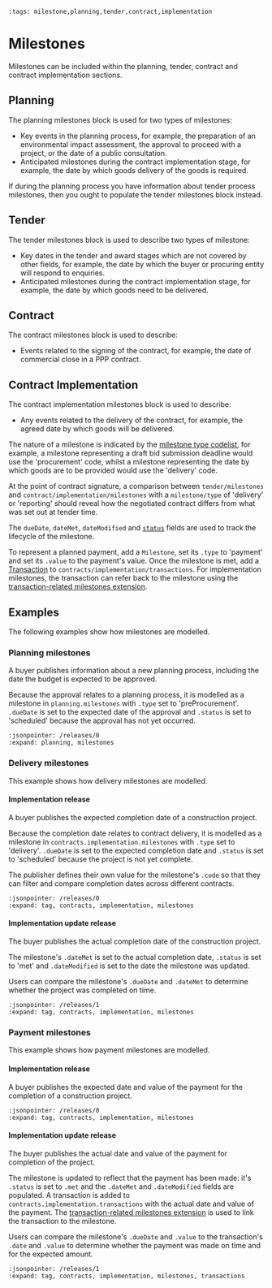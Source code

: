 ```{workedexample} Milestones
:tags: milestone,planning,tender,contract,implementation
```

# Milestones

Milestones can be included within the planning, tender, contract and contract implementation sections. 

## Planning

The planning milestones block is used for two types of milestones:
 * Key events in the planning process, for example, the preparation of an environmental impact assessment, the approval to proceed with a project, or the date of a public consultation. 
 * Anticipated milestones during the contract implementation stage, for example, the date by which goods delivery of the goods is required.

If during the planning process you have information about tender process milestones, then you ought to
populate the tender milestones block instead.

## Tender

The tender milestones block is used to describe two types of milestone:
  * Key dates in the tender and award stages which are not covered by other fields, for example, the date by which the buyer or procuring entity will respond to enquiries.
  * Anticipated milestones during the contract implementation stage, for example, the date by which goods need to be delivered.

## Contract

The contract milestones block is used to describe:
  * Events related to the signing of the contract, for example, the date of commercial close in a PPP contract.
 
## Contract Implementation

The contract implementation milestones block is used to describe:
  * Any events related to the delivery of the contract, for example, the agreed date by which goods will be delivered.

The nature of a milestone is indicated by the [milestone type codelist](../../schema/codelists.md#milestone-type), for example, a milestone representing a draft bid submission deadline would use the 'procurement' code, whilst a milestone representing the date by which goods are to be provided would use the 'delivery' code. 

At the point of contract signature, a comparison between `tender/milestones` and `contract/implementation/milestones` with a `milestone/type` of 'delivery' or 'reporting' should reveal how the negotiated contract differs from what was set out at tender time.

The `dueDate`, `dateMet`, `dateModified` and [`status`](../../schema/codelists.md#milestone-status) fields are used to track the lifecycle of the milestone.

To represent a planned payment, add a `Milestone`, set its `.type` to 'payment' and set its `.value` to the payment's value. Once the milestone is met, add a [Transaction](../../schema/reference.md#transaction) to `contracts/implementation/transactions`. For implementation milestones, the transaction can refer back to the milestone using the [transaction-related milestones extension](https://extensions.open-contracting.org/en/extensions/transaction_milestones/master/).

## Examples

The following examples show how milestones are modelled.

### Planning milestones

A buyer publishes information about a new planning process, including the date the budget is expected to be approved.

Because the approval relates to a planning process, it is modelled as a milestone in `planning.milestones` with `.type` set to 'preProcurement'. `.dueDate` is set to the expected date of the approval and `.status` is set to 'scheduled' because the approval has not yet occurred.

```{jsoninclude} ../../examples/milestones/planning_milestones.json
:jsonpointer: /releases/0
:expand: planning, milestones
```

### Delivery milestones

This example shows how delivery milestones are modelled.

#### Implementation release

A buyer publishes the expected completion date of a construction project.

Because the completion date relates to contract delivery, it is modelled as a milestone in `contracts.implementation.milestones` with `.type` set to 'delivery'. `.dueDate` is set to the expected completion date and `.status` is set to 'scheduled' because the project is not yet complete.

The publisher defines their own value for the milestone's `.code` so that they can filter and compare completion dates across different contracts.

```{jsoninclude} ../../examples/milestones/delivery_milestones.json
:jsonpointer: /releases/0
:expand: tag, contracts, implementation, milestones
```

#### Implementation update release

The buyer publishes the actual completion date of the construction project.

The milestone's `.dateMet` is set to the actual completion date, `.status` is set to 'met' and `.dateModified` is set to the date the milestone was updated.

Users can compare the milestone's `.dueDate` and `.dateMet` to determine whether the project was completed on time.

```{jsoninclude} ../../examples/milestones/delivery_milestones.json
:jsonpointer: /releases/1
:expand: tag, contracts, implementation, milestones
```

### Payment milestones

This example shows how payment milestones are modelled.

#### Implementation release

A buyer publishes the expected date and value of the payment for the completion of a construction project.

```{jsoninclude} ../../examples/milestones/payment_milestones.json
:jsonpointer: /releases/0
:expand: tag, contracts, implementation, milestones
```

#### Implementation update release

The buyer publishes the actual date and value of the payment for completion of the project.

The milestone is updated to reflect that the payment has been made: it's `.status` is set to `.met` and the `.dateMet` and `.dateModified` fields are populated. A transaction is added to `contracts.implementation.transactions` with the actual date and value of the payment. The [transaction-related milestones extension](https://extensions.open-contracting.org/en/extensions/transaction_milestones/master/) is used to link the transaction to the milestone.

Users can compare the milestone's `.dueDate` and `.value` to the transaction's `.date` and `.value` to determine whether the payment was made on time and for the expected amount.

```{jsoninclude} ../../examples/milestones/payment_milestones.json
:jsonpointer: /releases/1
:expand: tag, contracts, implementation, milestones, transactions
```
